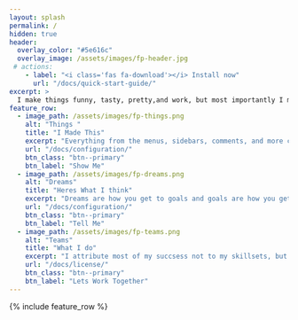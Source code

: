 ```yaml
---
layout: splash
permalink: /
hidden: true
header:
  overlay_color: "#5e616c"
  overlay_image: /assets/images/fp-header.jpg
 # actions:
    - label: "<i class='fas fa-download'></i> Install now"
      url: "/docs/quick-start-guide/"
excerpt: >
  I make things funny, tasty, pretty,and work, but most importantly I make things better.
feature_row:
  - image_path: /assets/images/fp-things.png
    alt: "Things "
    title: "I Made This"
    excerpt: "Everything from the menus, sidebars, comments, and more can be configured or set with YAML Front Matter."
    url: "/docs/configuration/"
    btn_class: "btn--primary"
    btn_label: "Show Me"
  - image_path: /assets/images/fp-dreams.png
    alt: "Dreams"
    title: "Heres What I think"
    excerpt: "Dreams are how you get to goals and goals are how you get to dreams."
    url: "/docs/configuration/"
    btn_class: "btn--primary"
    btn_label: "Tell Me"
  - image_path: /assets/images/fp-teams.png
    alt: "Teams"
    title: "What I do"
    excerpt: "I attribute most of my succsess not to my skillsets, but rather to my relentless efforts."
    url: "/docs/license/"
    btn_class: "btn--primary"
    btn_label: "Lets Work Together"      
---
```


{% include feature_row %}
